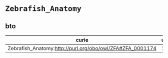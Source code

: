 # `Zebrafish_Anatomy`

## bto

| curie                                                     |   usages | nodes                                             |
|-----------------------------------------------------------|----------|---------------------------------------------------|
| Zebrafish_Anatomy:http://purl.org/obo/owl/ZFA#ZFA_0001174 |        1 | [BTO:0005240](https://bioregistry.io/BTO:0005240) |

